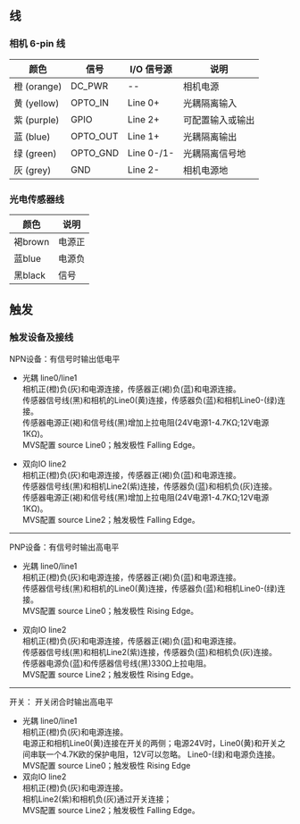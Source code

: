 ## 线
### 相机 6-pin 线  
| 颜色        | 信号     | I/O 信号源 | 说明             |
| ----------- | -------- | ---------- | ---------------- |
| 橙 (orange) | DC_PWR   | --         | 相机电源         |
| 黄 (yellow) | OPTO_IN  | Line 0+    | 光耦隔离输入     |
| 紫 (purple) | GPIO     | Line 2+    | 可配置输入或输出 |
| 蓝 (blue)   | OPTO_OUT | Line 1+    | 光耦隔离输出     |
| 绿 (green)  | OPTO_GND | Line 0-/1- | 光耦隔离信号地   |
| 灰 (grey)   | GND      | Line 2-    | 相机电源地       |

### 光电传感器线
| 颜色    | 说明   |
| ------- | ------ |
| 褐brown | 电源正 |
| 蓝blue  | 电源负 |
| 黑black | 信号   |


## 触发  
### 触发设备及接线

NPN设备：有信号时输出低电平
  - 光耦 line0/line1  
    相机正(橙)负(灰)和电源连接，传感器正(褐)负(蓝)和电源连接。  
    传感器信号线(黑)和相机的Line0(黄)连接，传感器负(蓝)和相机Line0-(绿)连接。  
    传感器电源正(褐)和信号线(黑)增加上拉电阻(24V电源1-4.7KΩ;12V电源1KΩ)。  
    MVS配置 source Line0；触发极性 Falling Edge。  

  - 双向IO  line2  
    相机正(橙)负(灰)和电源连接，传感器正(褐)负(蓝)和电源连接。  
    传感器信号线(黑)和相机Line2(紫)连接，传感器负(蓝)和相机负(灰)连接。  
    传感器电源正(褐)和信号线(黑)增加上拉电阻(24V电源1-4.7KΩ;12V电源1KΩ)。  
    MVS配置 source Line2；触发极性 Falling Edge。  
---

PNP设备：有信号时输出高电平
  - 光耦 line0/line1  
    相机正(橙)负(灰)和电源连接，传感器正(褐)负(蓝)和电源连接。  
    传感器信号线(黑)和相机的Line0(黄)连接，传感器负(蓝)和相机Line0-(绿)连接。  
    MVS配置 source Line0；触发极性 Rising Edge。  
    
  - 双向IO  line2  
    相机正(橙)负(灰)和电源连接，传感器正(褐)负(蓝)和电源连接。  
    传感器信号线(黑)和相机Line2(紫)连接，传感器负(蓝)和相机负(灰)连接。  
    传感器电源负(蓝)和传感器信号线(黑)330Ω上拉电阻。  
    MVS配置 source Line2；触发极性 Rising Edge。 
---

开关： 开关闭合时输出高电平
  - 光耦 line0/line1  
    相机正(橙)负(灰)和电源连接。  
    电源正和相机Line0(黄)连接在开关的两侧；电源24V时，Line0(黄)和开关之间串联一个4.7K欧的保护电阻，12V可以忽略。
    Line0-(绿)和电源负连接。  
    MVS配置 source Line0；触发极性 Rising Edge  
  - 双向IO  line2  
    相机正(橙)负(灰)和电源连接。  
    相机Line2(紫)和相机负(灰)通过开关连接；  
    MVS配置 source Line2；触发极性 Falling Edge。 

